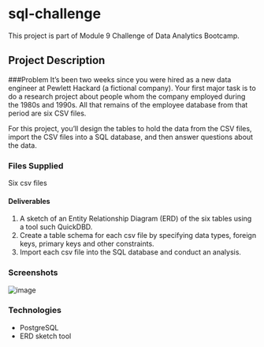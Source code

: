 # sql-challenge
This project is part of Module 9 Challenge of Data Analytics Bootcamp. 

## Project Description
###Problem
It’s been two weeks since you were hired as a new data engineer at Pewlett Hackard (a fictional company). Your first major task is to do a research project about people whom the company employed during the 1980s and 1990s. All that remains of the employee database from that period are six CSV files. 

For this project, you’ll design the tables to hold the data from the CSV files, import the CSV files into a SQL database, and then answer questions about the data. 

### Files Supplied 
Six csv files  

#### Deliverables
1. A sketch of an Entity Relationship Diagram (ERD) of the six tables using a tool such QuickDBD.
2. Create a table schema for each csv file by specifying data types, foreign keys, primary keys and other constraints.
3. Import each csv file into the SQL database and conduct an analysis. 

### Screenshots
![image](https://github.com/teacher-analyst/sql-challenge/assets/130710065/ae643b4f-cfbb-45ee-ba58-f410f538ca7b)

### Technologies 

- PostgreSQL
- ERD sketch tool  
